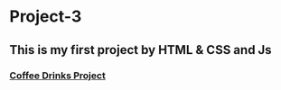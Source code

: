 # Project-3

## This is my first project by HTML & CSS and Js

### [Coffee Drinks Project](https://heshamasayed.github.io/Project-3/)
